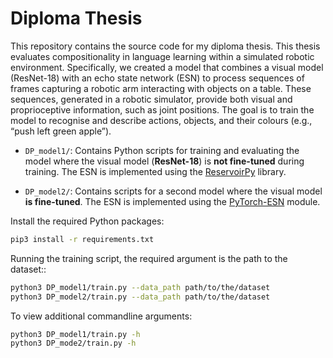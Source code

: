 # Diploma Thesis

This repository contains the source code for my diploma thesis.
This thesis evaluates compositionality in language learning within a simulated robotic environment. 
Specifically, we created a model that combines a visual model (ResNet-18) with an echo state network (ESN) to process sequences of frames capturing a robotic arm interacting with objects on a table. 
These sequences, generated in a robotic simulator, provide both visual and proprioceptive information, such as joint positions. 
The goal is to train the model to recognise and describe actions, objects, and their colours (e.g., “push left green apple”). 

- `DP_model1/`: Contains Python scripts for training and evaluating the model where the visual model (**ResNet-18**) is **not fine-tuned** during training. The ESN is implemented using the [ReservoirPy](https://reservoirpy.readthedocs.io/en/latest/) library.

- `DP_model2/`: Contains scripts for a second model where the visual model **is fine-tuned**. The ESN is implemented using the [PyTorch-ESN](https://github.com/stefanonardo/pytorch-esn.git) module.

Install the required Python packages:

```bash
pip3 install -r requirements.txt
```

Running the training script, the required argument is the path to the dataset::
```bash
python3 DP_model1/train.py --data_path path/to/the/dataset
python3 DP_model2/train.py --data_path path/to/the/dataset
```

To view additional commandline arguments:

```bash
python3 DP_model1/train.py -h
python3 DP_mode2/train.py -h
```
